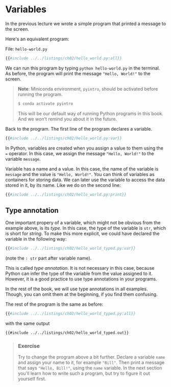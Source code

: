 # Variables

In the previous lecture we wrote a simple program that printed a message to the screen.

Here's an equivalent program:

File: `hello-world.py`

```py
{{#include ../../listings/ch02/hello_world.py:all}}
```

We can run this program by typing `python hello-world.py` in the terminal. As before, the program will print the message `"Hello, World!"` to the screen.

> **Note**: Miniconda environment, `pyintro`, should be activated before running the program.
>
> ```bash
> $ conda activate pyintro
> ```
>
> This will be our default way of running Python programs in this book.
> And we won't remind you about it in the future.

Back to the program. The first line of the program declares a variable.

```py
{{#include ../../listings/ch02/hello_world.py:var}}
```

In Python, variables are created when you assign a value to them using the `=` operator. In this case, we assign the message `"Hello, World!"` to the variable `message`.

Variable has a name and a value. In this case, the name of the variable is `message` and the value is `"Hello, World!"`. You can think of variables as containers for storing data. We can later use the variable to access the data stored in it, by its name. Like we do on the second line:

```py
{{#include ../../listings/ch02/hello_world.py:print}}
```

## Type annotation

One important propery of a variable, which might not be obvious from the example above, is its _type_. In this case, the type of the variable is `str`, which is short for _string_. To make this more explicit, we could have declared the variable in the following way:

```py
{{#include ../../listings/ch02/hello_world_typed.py:var}}
```

(note the `: str` part after variable name).

This is called _type annotation_. It is not necessary in this case, because Python can infer the type of the variable from the value assigned to it. However, it is a good practice to use type annotations in your programs.

In the rest of the book, we will use type annotations in all examples. Though, you can omit them at the beginning, if you find them confusing.

The rest of the program is the same as before:

```py
{{#include ../../listings/ch02/hello_world_typed.py:all}}
```

with the same output

```txt
{{#include ../../listings/ch02/hello_world_typed.out}}
```

> ### Exercise
>
> Try to change the program above a bit further.
> Declare a variable `name` and assign your name to it, for example `"Bill"`.
> Then print a message that says `"Hello, Bill!"`, using the `name` variable.
> In the next section you'll learn how to write such a program, but try to figure it out yourself first.
